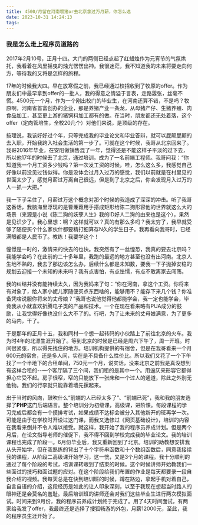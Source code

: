 ```yaml
---
title: 4500/月留在河南喂猪or去北京拿过万月薪，你怎么选
date: 2023-10-31 14:24:13
tags:
---
```

### 我是怎么走上程序员道路的

2017年2月10号，正月十四。大门的两侧已经点起了红蜡烛作为元宵节的气氛烘托，我看着在风里摇曳的烛光愣愣出神。我很迷茫，我不知道我的未来将要走向何方，等待我的又将是怎样的旅程。

17年的时候我大四。早在放寒假之前，我已经通过校招收到了牧原的offer。作为朋友们中最早拿到offer的一批人，我的得意之情溢于言表，走路嚣张，丝毫不慌。4500元一个月，作为一个刚出校门的毕业生，在河南还算不错，不是吗？牧原啊，河南省首富创办的企业，那是养猪产业一条龙，从母猪产仔、生猪养殖、肉食品加工，甚至更上游的猪饲料加工都有的做。在当时，朋友都还无处着落，这个offer（定向管培生，全校20几个）对他们来说，是顶级的存在。

按理说，我该好好过个年，只等完成我的毕业论文和毕业答辩，就可以屁颠屁颠的去入职，开始我跨入社会生活的第一步了。可就在这个时候，我哥从北京回来了。我哥2016年毕业，在安阳做销售混了一年，觉得还是不能这样子平淡的过下去，所以他17年的时候去了北京，通过培训，成为了一名前端工程师。我哥问我：“你知道我一个月工资多少钱吗？第一次发工资的时候，哇，怎么这么多，我感觉自己好像以前没见过钱似得。你是没体会过月入过万的感觉，我们以前就是在村里见的世面太少了，感觉月薪过万离自己很远，但是到了北京之后，你会发现月入过万的人一抓一大把。”

我一下子呆住了，月薪过万这个概念对那个时候的我造成了深深的冲击。听了我哥这番话，我脑海里浮现的是曹蒹葭用手搭成矩形给陈二狗形容他的世界就这么大的场景（来源是小说《陈二狗的妖孽人生》我的ID好人二狗的由来也是这个），果然是见识少了。我心里想：啊？这样就可以？真的有那么多吗？我太穷了，我早就受够了随便买个什么家伙什都要精打细算存N久的学生日子。我再看向我哥时，已经满眼都是人民币了。教练！我要学这个！

憧憬是一时的，激情来的快去的也快。我突然有了一丝惶恐，我真的要去北京吗？我能学会吗？在此前的二十多年里，我跑的最远的地方甚至也没有出河南。北京人生地不熟的，我去了那边该怎么办，后续什么都是未知数，要我一下子抛掉安稳的规划去迎接一个未知的未来吗？我有点害怕，有点怯懦，有点不敢离家去闯荡。

我的纠结并没有能持续太久，因为我妈来了句：“你在河南，拿这个工资。你将来有对象了，给人家小妮儿家随便买点东西啥的，能够用不？能存下来几个钱？你准备凭啥说服你将来的丈母娘？”我哥也说他觉得他都能学会，我一定也能学会，毕竟我从小就喜欢折腾电子类的产品和技术。一个在现在看来略有PUA成分的鼓励，让我觉得好像也没什么大不了的。行吧，为了让未来的丈母娘满意，为了更多的马内，干了。

于是那年的正月十五，我和同村一个想一起转码的小伙踏上了前往北京的火车。我为时4年的北漂生涯开始了。等到北京的时候是已经是周六下午了，周一开班。时间很紧张，所以得先找住的地方。培训机构提供的有宿舍，但是在我哥看来一个月600元的宿舍，还是多人间，实在是不具备什么性价比。所以我们又花了一个下午找了一个半地下的合租单间，750元一个月，说实话，没来北京之前我是真没想到有这样合租的--一个客厅隔了三个间，我们租的是其中一个。用逼仄来形容它都得担心它受不起。房子很窄，窄的只能放下一张床和一个过人的通道，除此之外别无他物。我们的行李就只能靠着墙先摞起来。

出于当时的风向，鼓吹什么“前端的人已经太多了”、“前端已死”，我和我的朋友选择了**PHP**这门后端语言。整个培训分为初级课，高级课，进阶课。每段课程的学习完成后都会有一个摸排考试，如果成绩不达标会被分入其他新开的班再学一次。可能是由于在学校时开设过这门课，而我又选修过《网页基础设计》，培训的内容在我看来倒并不令人难以接受。就这样，我开始了我的程序员养成计划。但是两个月后，在论文指导老师的催促下，我不得不回到学校完成我的毕业论文。我的培训课程也完成了阶段一。6月份毕业后，我又重新回到了北京。培训的助教想安排我从头开始学，但在我熟练的背出了十个字符串函数和十个数组函数后，同意我接续我的课程，从阶段二高级课开始学习，这一恍，又是3个月的课程。我十分顺利的通过了每个阶段的考试，培训课转眼到了结束的时候。这个时候讲师开始教我们一些面试的技巧和面试题的应对。在这个阶段给我们布置的作业是每天都要录一段自我介绍的视频。我每天总是在快到培训班的时候，蹲在路边，拿起手机对着自己，自言自语的介绍，这段经历是如此的让人印象深刻，以至于我现在想起当时路人的眼神还是会莫名的羞耻。最后培训班的讲师还会对我们这些毕业生进行两次模拟面试。时间来到9月份，我的程序员养成计划终于完成了。用了4天时间面试，有两家给我发了offer，我最终还是选择了搜狐畅游的外包，月薪12000元，至此，我的程序员生涯开始了。

